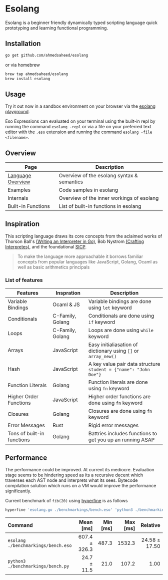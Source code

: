# Esolang

Esolang is a beginner friendly dynamically typed scripting language quick prototyping and learning functional programming.

## Installation

```bash
go get github.com/ahmedsaheed/esolang
```

or via homebrew

```bash
brew tap ahmedsaheed/esolang
brew install esolang
```

## Usage

Try it out now in a sandbox environment on your browser via the [esolang playground](https://esolang.onrender.com/).

Eso Expressions can evaluated on your terminal using the built-in repl
by running the command `esolang -repl` or via a file on your preferred text editor with the `.eso` extension and running the command `esolang -file <filename>`.

## Overview

| Page                          | Description                                |
| ----------------------------- | ------------------------------------------ |
| [Language Overview](./eso.md) | Overview of the esolang syntax & semantics |
| Examples                      | Code samples in esolang                    |
| Internals                     | Overview of the inner workings of esolang  |
| Built-in Functions            | List of built-in functions in esolang      |

## Inspiration

This scripting language draws its core concepts from the aclaimed works of Thorson Ball's [(Writing an Interpreter in Go)](https://interpreterbook.com/), Bob Nystrom [(Crafting Interpretes)](https://craftinginterpreters.com/), and the foundational [SICP](https://web.mit.edu/6.001/6.037/sicp.pdf).

> To make the language more approachable it borrows familiar concepts from popular languages like JavaScript, Golang, Ocaml as well as basic arithmetics principals

### List of features

| Features                   | Inspration       | Description                                                      |
| -------------------------- | ---------------- | ---------------------------------------------------------------- |
| Variable Bindings          | Ocaml & JS       | Variable bindings are done using `let` keyword                   |
| Conditionals               | C-Family, Golang | Conditionals are done using `if` keyword                         |
| Loops                      | C-Family, Golang | Loops are done using `while` keyword                             |
| Arrays                     | JavaScript       | Easy initialiasation of dictionary using `[]` or `array_new()`   |
| Hash                       | JavaScript       | A key value pair data structure `student = {"name": "John Doe"}` |
| Function Literals          | Golang           | Function literals are done using `fn` keyword                    |
| Higher Order Functions     | JavaScript       | Higher order functions are done using `fn` keyword               |
| Closures                   | Golang           | Closures are done using `fn` keyword                             |
| Error Messages             | Rust             | Rigid error messages                                             |
| Tons of built-in functions | Golang           | Battries includes functions to get you up an running ASAP        |

## Performance

The performance could be improved. At current its mediocre. Evaluation stage seems to be hindering speed as its a recursive decent which traverses each AST node and interprets what its sees. Bytecode compilation solution which runs on a VM would improve the performance significantly.

Current benchmark of `fib(20)` using [hyperfine](https://github.com/sharkdp/hyperfine) is as follows

```bash
hyperfine 'esolang.go ./benchmarkings/bench.eso' 'python3 ./benchmarkings/bench.py'
```

| Command                             |     Mean [ms] | Min [ms] | Max [ms] |      Relative |
| :---------------------------------- | ------------: | -------: | -------: | ------------: |
| `esolang ./benchmarkings/bench.eso` | 607.4 ± 326.3 |    487.3 |   1532.3 | 24.58 ± 17.50 |
| `python3 ./benchmarkings/bench.py`  |   24.7 ± 11.5 |     21.0 |    107.2 |          1.00 |
